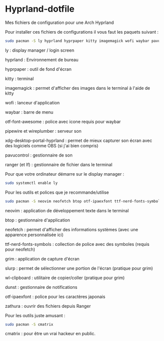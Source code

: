 # Hyprland-dotfile
Mes fichiers de configuration pour une Arch Hyprland

Pour installer ces fichiers de configurations il vous faut les paquets suivant :

```bash
sudo pacman -S ly hyprland hyprpaper kitty imagemagick wofi waybar pavucontrol otf-font-awesome ranger lf pipewire wireplumber xdg-desktop-portal-hyprland
```

ly : display manager / login screen

hyprland : Environnement de bureau

hyprpaper : outil de fond d'écran

kitty : terminal

imagemagick : permet d'afficher des images dans le terminal à l'aide de kitty

wofi : lanceur d'application

waybar : barre de menu

otf-font-awesome : police avec icone requis pour waybar

pipewire et wireplumber : serveur son

xdg-desktop-portal-hyprland : permet de mieux capturer son écran avec des logiciels comme OBS (si j'ai bien compris)

pavucontrol : gestionnaire de son

ranger (et lf) : gestionnaire de fichier dans le terminal



Pour que votre ordinateur démarre sur le display manager :

```bash
sudo systemctl enable ly
```

Pour les outils et polices que je recommande/utilise

```bash
sudo pacman -S neovim neofetch btop otf-ipaexfont ttf-nerd-fonts-symbols grim slurp wl-clipboard dunst zathura zathura-cb zathura-djvu zathura-pdf-mupdf
```

neovim : application de développement texte dans le terminal

btop : gestionnaire d'application

neofetch : permet d'afficher des informations systèmes (avec une apparence personnalisée ici)

ttf-nerd-fonts-symbols : collection de police avec des symboles (requis pour neofetch)

grim : application de capture d'écran

slurp : permet de sélectionner une portion de l'écran (pratique pour grim)

wl-clipboard : utilitaire de copier/coller (pratique pour grim)

dunst : gestionnaire de notifications

otf-ipaexfont : police pour les caractères japonais

zathura : ouvrir des fichiers depuis Ranger

Pour les outils juste amusant :

```bash
sudo pacman -S cmatrix 
```

cmatrix : pour être un vrai hackeur en public.
